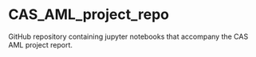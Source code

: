 # CAS_AML_project_repo
GitHub repository containing jupyter notebooks that accompany the CAS AML project report.
